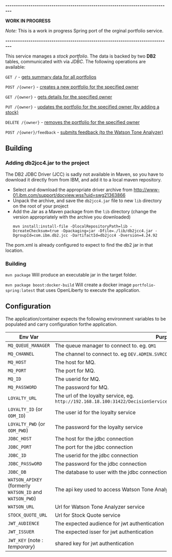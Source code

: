 <!--
       Copyright 2017 IBM Corp All Rights Reserved

   Licensed under the Apache License, Version 2.0 (the "License");
   you may not use this file except in compliance with the License.
   You may obtain a copy of the License at

       http://www.apache.org/licenses/LICENSE-2.0

   Unless required by applicable law or agreed to in writing, software
   distributed under the License is distributed on an "AS IS" BASIS,
   WITHOUT WARRANTIES OR CONDITIONS OF ANY KIND, either express or implied.
   See the License for the specific language governing permissions and
   limitations under the License.
-->


__-------------------------------------------------------------------------------__

__WORK IN PROGRESS__

*Note:* This is a work in progress Spring port of the orginal portfolio service. 

__-------------------------------------------------------------------------------__

This service manages a *stock portfolio*.  The data is backed by two **DB2** tables, communicated with
via *JDBC*.  The following operations are available:

`GET /` - [gets summary data for all portfolios](docs/getPorfolios.md)

`POST /{owner}` - [creates a new portfolio for the specified owner](docs/createPortfolio.md)

`GET /{owner}` - [gets details for the specified owner](docs/getFullPortfolio.md)

`PUT /{owner}` - [updates the portfolio for the specified owner (by adding a stock)](docs/updatePortfolio.md)

`DELETE /{owner}` - [removes the portfolio for the specified owner](docs/deletePortfolio.md)

`POST /{owner}/feedback` - [submits feedback (to the Watson Tone Analyzer)](docs/submitFeedback.md)

## Building

### Adding db2jcc4.jar to the project

The DB2 JDBC Driver (JCC) is sadly not available in Maven, so you have to download it directly from from IBM, and add it to a local maven repository. 

- Select and download the appropriate driver archive from http://www-01.ibm.com/support/docview.wss?uid=swg21363866
- Unpack the archive, and save the `db2jcc4.jar` file to new `lib` directory on the root of
 your project
- Add the Jar as a Maven package from the `lib` directory (change the version appropriately with the archive you downloaded)
  ```
  mvn install:install-file -DlocalRepositoryPath=lib -DcreateChecksum=true -Dpackaging=jar -Dfile=./lib/db2jcc4.jar -DgroupId=com.ibm.db2.jcc -DartifactId=db2jcc4 -Dversion=4.24.92
  ```

The pom.xml is already configured to expect to find the db2 jar in that location.

### Building

`mvn package` Will produce an executable jar in the target folder.

`mvn package boost:docker-build` Will create a docker image `portfolio-spring:latest` that uses OpenLiberty to execute the application.

## Configuration

The application/container expects the following environment variables to be populated and carry configuration forthe application.

| Env Var | Purpose |
|---------|---------|
|`MQ_QUEUE_MANAGER` | The queue manager to connect to. eg. `QM1`|
|`MQ_CHANNEL` | The channel to connect to. eg `DEV.ADMIN.SVRCONN`|
|`MQ_HOST` | The host for MQ.|
|`MQ_PORT` | The port for MQ.|
|`MQ_ID` | The userid for MQ.|
|`MQ_PASSWORD` | The password for MQ.|
|`LOYALTY_URL` | The url of the loyalty service, eg. `http://192.168.18.100:31422/DecisionService/rest/v1/ICP_Trader_Dev_1/determineLoyalty` |
|`LOYALTY_ID` (or `ODM_ID`)| The user id for the loyalty service|
|`LOYALTY_PWD` (or `ODM_PWD`)| The password for the loyalty service|
|`JDBC_HOST` | The host for the jdbc connection |
|`JDBC_PORT` | The port for the jdbc connection | 
|`JDBC_ID` | The userid for the jdbc connection |
|`JDBC_PASSwORD` | The password for the jdbc connection |
|`JDBC_DB` | The database to user with the jdbc connection | 
|`WATSON_APIKEY` (formerly `WATSON_ID` and `WATSON_PWD`)| The api key used to access Watson Tone Analyzer service |
|`WATSON_URL` | Url for Watson Tone Analyzer service |
|`STOCK_QUOTE_URL` | Url for Stock Quote service | 
|`JWT_AUDIENCE` | The expected audience for jwt authentication |
|`JWT_ISSUER` | The expected isser for jwt authentication | 
|`JWT_KEY` (note : *temporary*) | shared key for jwt authentication |

